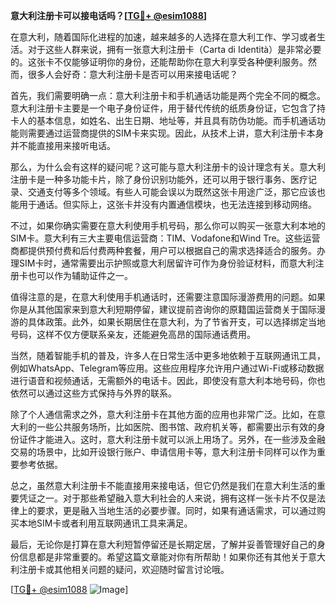 **意大利注册卡可以接电话吗？[[TG💪+ @esim1088](https://t.me/s/esim1088)]**

在意大利，随着国际化进程的加速，越来越多的人选择在意大利工作、学习或者生活。对于这些人群来说，拥有一张意大利注册卡（Carta di Identità）是非常必要的。这张卡不仅能够证明你的身份，还能帮助你在意大利享受各种便利服务。然而，很多人会好奇：意大利注册卡是否可以用来接电话呢？

首先，我们需要明确一点：意大利注册卡和手机通话功能是两个完全不同的概念。意大利注册卡主要是一个电子身份证件，用于替代传统的纸质身份证，它包含了持卡人的基本信息，如姓名、出生日期、地址等，并且具有防伪功能。而手机通话功能则需要通过运营商提供的SIM卡来实现。因此，从技术上讲，意大利注册卡本身并不能直接用来接听电话。

那么，为什么会有这样的疑问呢？这可能与意大利注册卡的设计理念有关。意大利注册卡是一种多功能卡片，除了身份识别功能外，还可以用于银行事务、医疗记录、交通支付等多个领域。有些人可能会误以为既然这张卡用途广泛，那它应该也能用于通话。但实际上，这张卡并没有内置通信模块，也无法连接到移动网络。

不过，如果你确实需要在意大利使用手机号码，那么你可以购买一张意大利本地的SIM卡。意大利有三大主要电信运营商：TIM、Vodafone和Wind Tre。这些运营商都提供预付费和后付费两种套餐，用户可以根据自己的需求选择适合的服务。办理SIM卡时，通常需要出示护照或意大利居留许可作为身份验证材料，而意大利注册卡也可以作为辅助证件之一。

值得注意的是，在意大利使用手机通话时，还需要注意国际漫游费用的问题。如果你是从其他国家来到意大利短期停留，建议提前咨询你的原籍国运营商关于国际漫游的具体政策。此外，如果长期居住在意大利，为了节省开支，可以选择绑定当地号码，这样不仅方便联系亲友，还能避免高昂的国际通话费用。

当然，随着智能手机的普及，许多人在日常生活中更多地依赖于互联网通讯工具，例如WhatsApp、Telegram等应用。这些应用程序允许用户通过Wi-Fi或移动数据进行语音和视频通话，无需额外的电话卡。因此，即使没有意大利本地号码，你也依然可以通过这些方式保持与外界的联系。

除了个人通信需求之外，意大利注册卡在其他方面的应用也非常广泛。比如，在意大利的一些公共服务场所，比如医院、图书馆、政府机关等，都需要出示有效的身份证件才能进入。这时，意大利注册卡就可以派上用场了。另外，在一些涉及金融交易的场景中，比如开设银行账户、申请信用卡等，意大利注册卡同样可以作为重要参考依据。

总之，虽然意大利注册卡不能直接用来接电话，但它仍然是我们在意大利生活的重要凭证之一。对于那些希望融入意大利社会的人来说，拥有这样一张卡片不仅是法律上的要求，更是融入当地生活的必要步骤。同时，如果有通话需求，可以通过购买本地SIM卡或者利用互联网通讯工具来满足。

最后，无论你是打算在意大利短暂停留还是长期定居，了解并妥善管理好自己的身份信息都是非常重要的。希望这篇文章能对你有所帮助！如果你还有其他关于意大利注册卡或其他相关问题的疑问，欢迎随时留言讨论哦。

[[TG💪+ @esim1088](https://t.me/s/esim1088) ![Image](https://i.postimg.cc/4NQfJmqS/Snipaste-2025-05-13-00-14-12.png)]